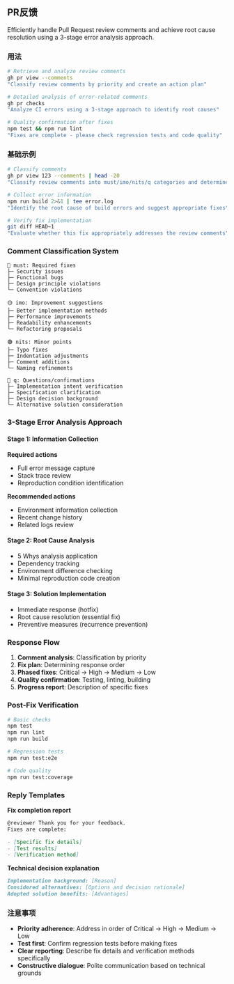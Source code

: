 ## PR反馈

Efficiently handle Pull Request review comments and achieve root cause resolution using a 3-stage error analysis approach.

### 用法

```bash
# Retrieve and analyze review comments
gh pr view --comments
"Classify review comments by priority and create an action plan"

# Detailed analysis of error-related comments
gh pr checks
"Analyze CI errors using a 3-stage approach to identify root causes"

# Quality confirmation after fixes
npm test && npm run lint
"Fixes are complete - please check regression tests and code quality"
```

### 基础示例

```bash
# Classify comments
gh pr view 123 --comments | head -20
"Classify review comments into must/imo/nits/q categories and determine response order"

# Collect error information
npm run build 2>&1 | tee error.log
"Identify the root cause of build errors and suggest appropriate fixes"

# Verify fix implementation
git diff HEAD~1
"Evaluate whether this fix appropriately addresses the review comments"
```

### Comment Classification System

```
🔴 must: Required fixes
├─ Security issues
├─ Functional bugs
├─ Design principle violations
└─ Convention violations

🟡 imo: Improvement suggestions
├─ Better implementation methods
├─ Performance improvements
├─ Readability enhancements
└─ Refactoring proposals

🟢 nits: Minor points
├─ Typo fixes
├─ Indentation adjustments
├─ Comment additions
└─ Naming refinements

🔵 q: Questions/confirmations
├─ Implementation intent verification
├─ Specification clarification
├─ Design decision background
└─ Alternative solution consideration
```

### 3-Stage Error Analysis Approach

#### Stage 1: Information Collection

**Required actions**

- Full error message capture
- Stack trace review
- Reproduction condition identification

**Recommended actions**

- Environment information collection
- Recent change history
- Related logs review

#### Stage 2: Root Cause Analysis

- 5 Whys analysis application
- Dependency tracking
- Environment difference checking
- Minimal reproduction code creation

#### Stage 3: Solution Implementation

- Immediate response (hotfix)
- Root cause resolution (essential fix)
- Preventive measures (recurrence prevention)

### Response Flow

1. **Comment analysis**: Classification by priority
2. **Fix plan**: Determining response order
3. **Phased fixes**: Critical → High → Medium → Low
4. **Quality confirmation**: Testing, linting, building
5. **Progress report**: Description of specific fixes

### Post-Fix Verification

```bash
# Basic checks
npm test
npm run lint
npm run build

# Regression tests
npm run test:e2e

# Code quality
npm run test:coverage
```

### Reply Templates

**Fix completion report**

```markdown
@reviewer Thank you for your feedback.
Fixes are complete:

- [Specific fix details]
- [Test results]
- [Verification method]
```

**Technical decision explanation**

```markdown
Implementation background: [Reason]
Considered alternatives: [Options and decision rationale]
Adopted solution benefits: [Advantages]
```

### 注意事项

- **Priority adherence**: Address in order of Critical → High → Medium → Low
- **Test first**: Confirm regression tests before making fixes
- **Clear reporting**: Describe fix details and verification methods specifically
- **Constructive dialogue**: Polite communication based on technical grounds
